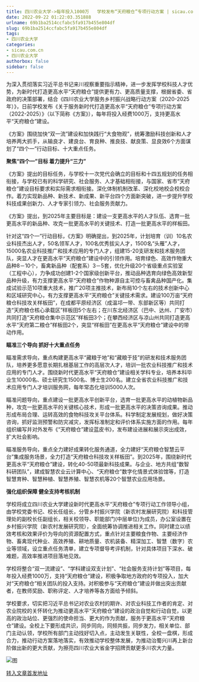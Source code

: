 ```yaml
---
title: 四川农业大学->每年投入1000万   学校发布“天府粮仓”专项行动方案 | sicau.com.cn
date: 2022-09-22 01:22:03.351888
urlname: 69b1ba2514ccfabc5fa917b455e804df
slug: 69b1ba2514ccfabc5fa917b455e804df
tags: 
- 四川农业大学
categories:
- sicau.com.cn
- 四川农业大学
authorbox: false
sidebar: false
---
```

为深入贯彻落实习近平总书记来川视察重要指示精神，进一步发挥学校科技人才优势，为新时代打造更高水平“天府粮仓”提供更有力、更高质量支撑，根据省委、省政府的决策部署，结合《四川农业大学服务乡村振兴战略行动方案（2020-2025年）》，日前学校发布《关于服务新时代打造更高水平“天府粮仓”专项行动方案（2022-2025）》（以下简称《方案》），每年将投入经费1000万，支持更高水平“天府粮仓”建设。

<!--more-->

《方案》围绕加快“双一流”建设和加快践行“大食物观”，统筹激励科技创新和人才培养两大抓手，从输良才、建良台、育良种、推良技、献良策、显良效6个方面谋划了“四个一”行动目标、十大重点任务。

**聚焦“四个一”目标 着力提升“三力”**

《方案》提出的目标任务，与学校十一次党代会确立的目标和十四五规划的任务相衔接，与学校已有的科学研究、社会服务、人才基础相衔接，与国家、省市“天府粮仓”建设目标要求和实际需求相衔接。深化体制机制改革、深化校地校企校校合作。着力实现新品种、新技术、新成果、新平台四个方面新突破，进一步提升学校科技成果创新力、人才专家引领力、社会服务贡献力。

《方案》提出，到2025年主要目标是：建设一支更高水平的人才队伍、选育一批更高水平的新品种、攻克一批更高水平的关键技术、打造一批更高水平的样板田。

针对这“四个一”行动目标，《方案》明确提出，到2025年，计划培育（训）10名农业科技杰出人才，50名领军人才，100名优秀拔尖人才，1500名“头雁”人才，15000名农业科技推广和技术应用的专门人才，组建15-20支研发和技术服务团队，突显人才在更高水平“天府粮仓”建设中的引领作用。培育绿色、高效作物重大品种8－10个，畜禽新品种（配套系）3－5套，优化升级20个省级重点实验室（工程中心），力争成功创建1-2个国家级创新平台，推动品种选育向绿色高效新型品种升级，有力支撑更高水平“天府粮仓”作物种源自主可控与畜禽品种国产化。集成试验示范10项重大技术，推广20项主推技术，新布局10个左右的技术创新中心和区域研究中心，有力支撑更高水平“天府粮仓”关键技术需求。建设100万亩“天府粮仓科技攻关样板田”，在成都平原经济区（成温邛一带、东部新区等）共同打造“天府粮仓核心承载区”样板田5个左右；在川东北经济区（巴中、达州、广安市）共同打造“天府粮仓集中示范区”样板田3个；在攀西经济区与凉山州共同打造更高水平“天府第二粮仓”样板田2个，突显“样板田”在更高水平“天府粮仓”建设中的带动作用。

**瞄准三个导向 抓好十大重点任务**

瞄准需求导向，重点构建更高水平“藏粮于地”和“藏粮于技”的研发和技术服务团队，培养更多愿意长期扎根基层工作的高层次人才，培训一批农业科技推广和技术应用的专门人才。围绕新时代更高水平“天府粮仓”建设相关学科专业，培养本科毕业生10000名、硕士研究生1500名、博士生200名。建立全省农业科技推广和技术应用专门人才培训服务网，每年常态化培训5000人次。

瞄准问题导向，重点建设一批更高水平创新平台，选育一批更高水平的动植物新品种，攻克一批更高水平的关键核心技术，形成一批更高水平的决策咨询成果。推动形成布局合理、运转高效的食物科技攻关平台体系。科学制定发展规划，做好决策咨询，抓好监测预警和防灾减灾，发挥标准制定和评价体系实施方面的作用。每年组织编写并对外发布《“天府粮仓”建设蓝皮书》，发布建设进展和展示突出成效，扩大社会影响。

瞄准服务导向，重点全力建好成果转化服务通道，全力建好“天府粮仓智慧云平台”集成服务场景，全力打造“天府粮仓科技攻关样板田”。到2025年，围绕新时代更高水平“天府粮仓”建设，转化40-50项最新科技成果。与企业、地方共组“数智科研团队”，建成智慧农业云计算中心、“天府粮仓”数字化情景式体验馆等，打造智慧育种、智慧种植、智慧养殖、智慧农机等20个智慧农业应用场景。

**强化组织保障 健全支持考核机制**

学校将成立四川农业大学建设新时代更高水平“天府粮仓”专项行动工作领导小组，由学校党委书记、校长任组长，分管乡村振兴学院（新农村发展研究院）和科技管理处的副校长任副组长，相关校领导、职能部门(中层单位)为成员，办公室设置在乡村振兴学院（新农村发展研究院），全面统筹协调推进相关工作。同时建立以绩效考核和效果评价为导向的资源配置方式，重点针对主要粮食作物、主要经济作物、畜禽现代种业、高效养殖、耕地质量、农机装备、精深加工、智慧（数字）农业等领域，设立重点任务清单，建立专项督导考评机制，针对具体项目下深水、破难题，高效率推进项目落地见效。

学校将整合“双一流建设”、“学科建设双支计划”、“社会服务支持计划”等项目，每年投入经费1000万，支持“天府粮仓”建设，积极争取地方政府的专项投入，加大对“天府粮仓”相关团队的投入支持。对积极参与“天府粮仓”建设并做出突出贡献者，在教师奖励、职称评定、人才培养等各方面给予倾斜。

学校要求，切实把习近平总书记对农业农村的期许、对农业科技工作者的肯定、对农业院校的关怀转化为推动更高水平“天府粮仓”建设的政治自觉和行动自觉，以更高的政治站位、更强烈的使命担当、更大的作为贡献，服务于更高水平“天府粮仓”建设。全校上下要形成共识，同步同向，同频共振，同步发力，相关单位、部门主动认领，学校所有部门主动找好切入点，主动发生关联性，全校一盘棋，形成合力，推动行动方案落地落实，有效推动学校整体发展，为推动治蜀兴川再上新台阶做出新的更大贡献，为擦亮四川农业大省金字招牌贡献更多川农大力量。

![图](https://news.sicau.edu.cn/__local/E/D5/33/2693CCA7BE837E6D8DD9D235A54_360888CE_1A4C7.jpg)

[转入文章首发地址](https://news.sicau.edu.cn/info/1135/69608.htm)